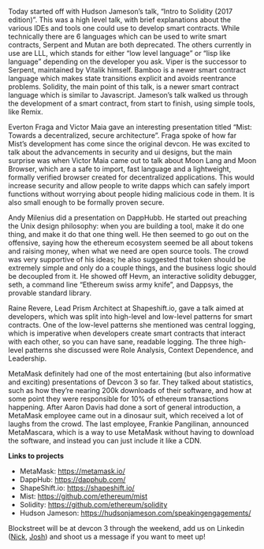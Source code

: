 Today started off with Hudson Jameson’s talk, “Intro to Solidity (2017 edition)”. This was a high level talk, with brief explanations about the various IDEs and tools one could use to develop smart contracts. While technically there are 6 languages which can be used to write smart contracts, Serpent and Mutan are both deprecated. The others currently in use are LLL, which stands for either “low level language” or “lisp like language” depending on the developer you ask. Viper is the successor to Serpent, maintained by Vitalik himself. Bamboo is a newer smart contract language which makes state transitions explicit and avoids reentrance problems. Solidity, the main point of this talk, is a newer smart contract language which is similar to Javascript. Jameson’s talk walked us through the development of a smart contract, from start to finish, using simple tools, like Remix.

Everton Fraga and Victor Maia gave an interesting presentation titled “Mist: Towards a decentralized, secure architecture”. Fraga spoke of how far Mist’s development has come since the original devcon. He was excited to talk about the advancements in security and ui designs, but the main surprise was when Victor Maia came out to talk about Moon Lang and Moon Browser, which are a safe to import, fast language and a lightweight, formally verified browser created for decentralized applications. This would increase security and allow people to write dapps which can safely import functions without worrying about people hiding malicious code in them. It is also small enough to be formally proven secure.

Andy Milenius did a presentation on DappHubb. He started out preaching the Unix design philosophy: when you are building a tool, make it do one thing, and make it do that one thing well.  He then seemed to go out on the offensive, saying how the ethereum ecosystem seemed be all about tokens and raising money, when what we need are open source tools. The crowd was very supportive of his ideas; he also suggested that token should be extremely simple and only do a couple things, and the business logic should be decoupled from it. He showed off Hevm, an interactive solidity debugger, seth, a command line “Ethereum swiss army knife”, and Dappsys, the provable standard library.

Raine Revere, Lead Prism Architect at Shapeshift.io, gave a talk aimed at developers, which was split into high-level and low-level patterns for smart contracts. One of the low-level patterns she mentioned was central logging, which is imperative when developers create smart contracts that interact with each other, so you can have sane, readable logging. The three high-level patterns she discussed were Role Analysis, Context Dependence, and Leadership.

MetaMask definitely had one of the most entertaining (but also informative and exciting) presentations of Devcon 3 so far. They talked about statistics, such as how they’re nearing 200k downloads of their software, and how at some point they were responsible for 10% of ethereum transactions happening. After Aaron Davis had done a sort of general introduction, a MetaMask employee came out in a dinosaur suit, which received a lot of laughs from the crowd. The last employee, Frankie Pangilinan, announced MetaMascara, which is a way to use MetaMask without having to download the software, and instead you can just include it like a CDN.

**Links to projects**
* MetaMask: https://metamask.io/
* DappHub: https://dapphub.com/
* ShapeShift.io: https://shapeshift.io/
* Mist: https://github.com/ethereum/mist
* Solidity: https://github.com/ethereum/solidity
* Hudson Jameson: https://hudsonjameson.com/speakingengagements/

Blockstreet will be at devcon 3 through the weekend, add us on Linkedin ([Nick](https://linkedin.com/in/nklombardi),  [Josh](https://linkedin.com/in/joshsemedo)) and shoot us a message if you want to meet up!
